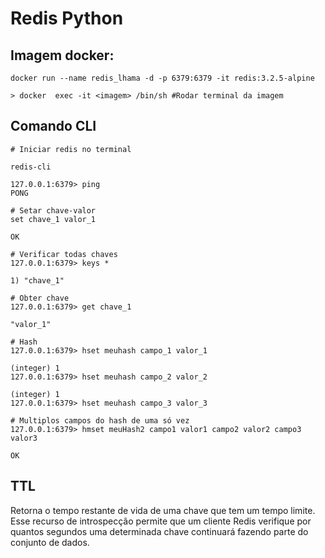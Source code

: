 
# Redis Python


## Imagem docker:

```
docker run --name redis_lhama -d -p 6379:6379 -it redis:3.2.5-alpine

> docker  exec -it <imagem> /bin/sh #Rodar terminal da imagem
```

## Comando CLI

``` 
# Iniciar redis no terminal

redis-cli 
```

```
127.0.0.1:6379> ping
PONG

# Setar chave-valor
set chave_1 valor_1 

OK

# Verificar todas chaves
127.0.0.1:6379> keys *

1) "chave_1"

# Obter chave
127.0.0.1:6379> get chave_1

"valor_1"

# Hash
127.0.0.1:6379> hset meuhash campo_1 valor_1

(integer) 1
127.0.0.1:6379> hset meuhash campo_2 valor_2

(integer) 1
127.0.0.1:6379> hset meuhash campo_3 valor_3

# Multiplos campos do hash de uma só vez
127.0.0.1:6379> hmset meuHash2 campo1 valor1 campo2 valor2 campo3 valor3

OK
```

## TTL
Retorna o tempo restante de vida de uma chave que tem um tempo limite. 
Esse recurso de introspecção permite que um cliente Redis verifique por quantos segundos uma determinada chave continuará fazendo parte do conjunto de dados.